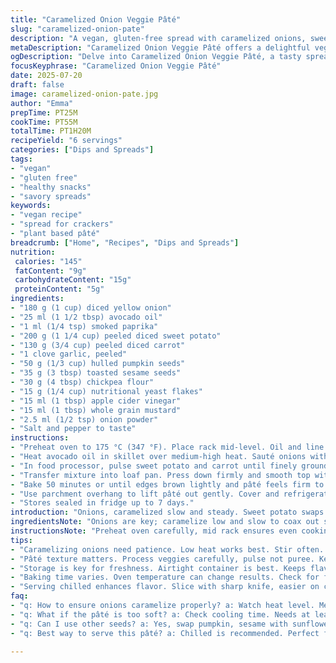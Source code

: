 ```yaml
---
title: "Caramelized Onion Veggie Pâté"
slug: "caramelized-onion-pate"
description: "A vegan, gluten-free spread with caramelized onions, sweet potatoes, and sunflower seeds. Uses turmeric for warmth, nutritional yeast for umami, and subtle mustard for tang. Seeds add crunch. Baked to meld flavors. Chilled for firmer slicing. Keeps a week refrigerated. Ideal for sandwiches or crackers."
metaDescription: "Caramelized Onion Veggie Pâté offers a delightful vegan spread. Sweet potatoes, seeds, and spices combine for unique flavor. Perfect for snacks."
ogDescription: "Delve into Caramelized Onion Veggie Pâté, a tasty spread with sweet potatoes and seeds. Ideal for snacks or sandwiches. Try it chilled."
focusKeyphrase: "Caramelized Onion Veggie Pâté"
date: 2025-07-20
draft: false
image: caramelized-onion-pate.jpg
author: "Emma"
prepTime: PT25M
cookTime: PT55M
totalTime: PT1H20M
recipeYield: "6 servings"
categories: ["Dips and Spreads"]
tags:
- "vegan"
- "gluten free"
- "healthy snacks"
- "savory spreads"
keywords:
- "vegan recipe"
- "spread for crackers"
- "plant based pâté"
breadcrumb: ["Home", "Recipes", "Dips and Spreads"]
nutrition: 
 calories: "145"
 fatContent: "9g"
 carbohydrateContent: "15g"
 proteinContent: "5g"
ingredients:
- "180 g (1 cup) diced yellow onion"
- "25 ml (1 1/2 tbsp) avocado oil"
- "1 ml (1/4 tsp) smoked paprika"
- "200 g (1 1/4 cup) peeled diced sweet potato"
- "130 g (3/4 cup) peeled diced carrot"
- "1 clove garlic, peeled"
- "50 g (1/3 cup) hulled pumpkin seeds"
- "35 g (3 tbsp) toasted sesame seeds"
- "30 g (4 tbsp) chickpea flour"
- "15 g (1/4 cup) nutritional yeast flakes"
- "15 ml (1 tbsp) apple cider vinegar"
- "15 ml (1 tbsp) whole grain mustard"
- "2.5 ml (1/2 tsp) onion powder"
- "Salt and pepper to taste"
instructions:
- "Preheat oven to 175 °C (347 °F). Place rack mid-level. Oil and line a 23 x 9 cm (9 x 3.5 in) loaf pan with parchment, leaving overhang on two sides."
- "Heat avocado oil in skillet over medium-high heat. Sauté onions with smoked paprika, salt, and pepper, stirring frequently, until golden and caramelized, about 12 minutes. Remove from heat; cool slightly."
- "In food processor, pulse sweet potato and carrot until finely ground but not mushy. Add garlic, caramelized onions, pumpkin and sesame seeds, chickpea flour, nutritional yeast, apple cider vinegar, mustard, onion powder, salt, and pepper. Blend till thick paste forms. Scrape down sides as needed."
- "Transfer mixture into loaf pan. Press down firmly and smooth top with spatula."
- "Bake 50 minutes or until edges brown lightly and pâté feels firm to touch. Cool about 15 minutes at room temp."
- "Use parchment overhang to lift pâté out gently. Cover and refrigerate at least 2 hours or until completely cool and set. Slice and serve chilled."
- "Stores sealed in fridge up to 7 days."
introduction: "Onions, caramelized slow and steady. Sweet potato swaps original potato—adds gentle sweetness. Carrots chip in for earthiness and color. Toasted sesame seeds mingle with pumpkin seeds—crunch without overwhelm. Smoked paprika pops instead of turmeric for smoky depth. Acid balance hits with apple cider vinegar. Mustard shifts from Dijon to grainy, adds texture. Chickpea flour binds, nutritional yeast brings that hint of cheesy umami. Quick chill firms it, slices hold shape. No eggs, no dairy, gluten and nuts absent. Great on crisp crackers or in veggie sandwiches. Holds well chilled, flavors deepen."
ingredientsNote: "Onions are key; caramelize low and slow to coax out sugars. Avocado oil chosen for neutral flavor and healthy fats. Smoked paprika replaces turmeric—different warmth, smokiness instead of earthiness. Sweet potato and carrot both in diced small pieces, pulsed to keep texture. Seeds swap for pumpkin and toasted sesame—both packed with protein and fats, plus crunch. Chickpea flour offers heft and helps bind the spread without gluten or egg. Nutritional yeast is essential for bite, the grainy mustard lifts flavor not just saltiness. Apple cider vinegar brightens acidity, balances sweetness of root veggies."
instructionsNote: "Preheat oven carefully, mid rack ensures even cooking. Oil and lineage of pan with parchment prevents sticking and helps remove pâté seamlessly. Pan size slightly smaller for firmer loaf. Caramelize onions in medium-high heat skillet to get color and flavor without burning—watch closely, stir often. Process root veggies and seeds to fine but not puree; pipeline texture keeps interest inside pâté. Combine all with vinegars and mustard, pulse till sticky paste forms. Press mixture firmly into pan to avoid air pockets, smooth surface. Baking time adjusted slightly longer for even cooking and better crust. Cooling half an hour before refrigeration helps firm the structure. Refrigerate at least two hours for sliceable pâté. Store air-tight and refrigerate for up to a week, flavors deepen daily. Serve chilled or room temp with crisp crackers or fresh greens."
tips:
- "Caramelizing onions need patience. Low heat works best. Stir often. Color is everything. Aim for a deep golden brown, smells fantastic while cooking."
- "Pâté texture matters. Process veggies carefully, pulse not puree. Keeps it chunky, avoids mushiness. Small bites in every slice, pleasant surprise. Don't overdo it."
- "Storage is key for freshness. Airtight container is best. Keeps flavors locked in. Refrigerate after cooling. Lasts up to a week, flavors deepen over time."
- "Baking time varies. Oven temperature can change results. Check for firmness. Lightly brown edges indicate it's ready. Don't rush cooling, structure benefits."
- "Serving chilled enhances flavor. Slice with sharp knife, easier on colder pâté. Perfect on crisp crackers or layered in veggie sandwiches."
faq:
- "q: How to ensure onions caramelize properly? a: Watch heat level. Medium-high works. Stir often. Avoid burning, keep color. Patience pays off."
- "q: What if the pâté is too soft? a: Check cooling time. Needs at least two hours in fridge. If still soft, next time add more chickpea flour."
- "q: Can I use other seeds? a: Yes, swap pumpkin, sesame with sunflower or chia. Texture and flavor change slightly. Experiment on preferences."
- "q: Best way to serve this pâté? a: Chilled is recommended. Perfect for crackers or veggie sandwich spreads. Room temperature works too."

---
```

